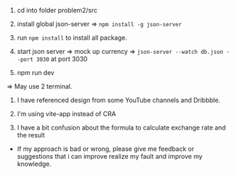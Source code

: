 <!--  instruction -->

1. cd into folder problem2/src

2. install global json-server => `npm install -g json-server`

3. run `npm install` to install all package.

4. start json server => mock up currency => `json-server --watch db.json --port 3030` at port 3030

5. npm run dev

=> May use 2 terminal.

<!-- ============================================================ -->

1. I have referenced design from some YouTube channels and Dribbble.

2. I'm using vite-app instead of CRA

3. I have a bit confusion about the formula to calculate exchange rate and the result

- If my approach is bad or wrong, please give me feedback or suggestions that i can improve realize
  my fault and improve my knowledge.

